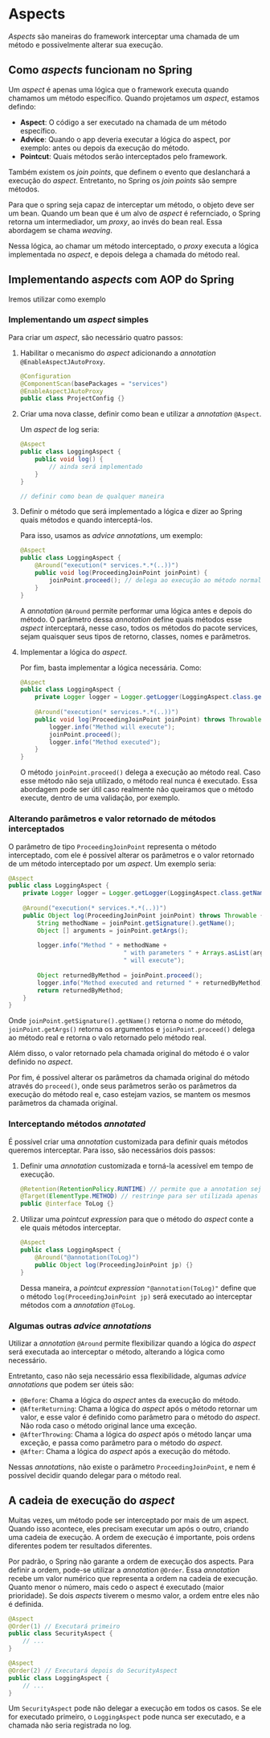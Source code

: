# Aspects

*Aspects* são maneiras do framework interceptar uma chamada de um método e possivelmente alterar sua execução.

## Como *aspects* funcionam no Spring

Um *aspect* é apenas uma lógica que o framework executa quando chamamos um método específico. Quando projetamos um *aspect*, estamos defindo:

- **Aspect**: O código a ser executado na chamada de um método específico.
- **Advice**: Quando o app deveria executar a lógica do aspect, por exemplo: antes ou depois da execução do método.
- **Pointcut**: Quais métodos serão interceptados pelo framework.

Também existem os *join points*, que definem o evento que deslanchará a execução do *aspect*. Entretanto, no Spring os *join points* são sempre métodos.

Para que o spring seja capaz de interceptar um método, o objeto deve ser um bean. Quando um bean que é um alvo de *aspect* é refernciado, o Spring retorna um intermediador, um *proxy*, ao invés do bean real. Essa abordagem se chama *weaving*.

Nessa lógica, ao chamar um método interceptado, o *proxy* executa a lógica implementada no *aspect*, e depois delega a chamada do método real.

## Implementando a*spects* com AOP do Spring

Iremos utilizar como exemplo

### Implementando um *aspect* simples

Para criar um *aspect*, são necessário quatro passos:

1. Habilitar o mecanismo do *aspect* adicionando a *annotation* `@EnableAspectJAutoProxy`.
    
    ```java
    @Configuration
    @ComponentScan(basePackages = "services")
    @EnableAspectJAutoProxy
    public class ProjectConfig {}
    ```
    
2. Criar uma nova classe, definir como bean e utilizar a *annotation* `@Aspect`.
    
    Um *aspect* de log seria:
    
    ```java
    @Aspect
    public class LoggingAspect {
    	public void log() {
    		// ainda será implementado
    	}
    }
    
    // definir como bean de qualquer maneira
    ```
    
3. Definir o método que será implementado a lógica e dizer ao Spring quais métodos e quando interceptá-los.
    
    Para isso, usamos as *advice annotations*, um exemplo:
    
    ```java
    @Aspect
    public class LoggingAspect {
    	@Around("execution(* services.*.*(..))")
    	public void log(ProceedingJoinPoint joinPoint) {
    		joinPoint.proceed(); // delega ao execução ao método normal
    	}
    }
    ```
    
    A *annotation* `@Around` permite performar uma lógica antes e depois do método. O parâmetro dessa *annotation* define quais métodos esse *aspect* interceptará, nesse caso, todos os métodos do pacote services, sejam quaisquer seus tipos de retorno, classes, nomes e parâmetros.
    
4. Implementar a lógica do *aspect*.
    
    Por fim, basta implementar a lógica necessária. Como:
    
    ```java
    @Aspect
    public class LoggingAspect {
    	private Logger logger = Logger.getLogger(LoggingAspect.class.getName());
    	
    	@Around("execution(* services.*.*(..))")
    	public void log(ProceedingJoinPoint joinPoint) throws Throwable {
    		logger.info("Method will execute");
    		joinPoint.proceed();
    		logger.info("Method executed");
    	}
    }
    ```
    
    O método `joinPoint.proceed()` delega a execução ao método real. Caso esse método não seja utilizado, o método real nunca é executado. Essa abordagem pode ser útil caso realmente não queiramos que o método execute, dentro de uma validação, por exemplo.
    

### Alterando parâmetros e valor retornado de métodos interceptados

O parâmetro de tipo `ProceedingJoinPoint` representa o método interceptado, com ele é possível alterar os parâmetros e o valor retornado de um método interceptado por um *aspect*. Um exemplo seria: 

```java
@Aspect
public class LoggingAspect {
	private Logger logger = Logger.getLogger(LoggingAspect.class.getName());
	
	@Around("execution(* services.*.*(..))")
	public Object log(ProceedingJoinPoint joinPoint) throws Throwable {
		String methodName = joinPoint.getSignature().getName();
		Object [] arguments = joinPoint.getArgs();
		
		logger.info("Method " + methodName +
								" with parameters " + Arrays.asList(arguments) +
								" will execute");
		
		Object returnedByMethod = joinPoint.proceed();
		logger.info("Method executed and returned " + returnedByMethod);
		return returnedByMethod;
	}
}
```

Onde `joinPoint.getSignature().getName()` retorna o nome do método, `joinPoint.getArgs()` retorna os argumentos e `joinPoint.proceed()` delega ao método real e retorna o valo retornado pelo método real.

Além disso, o valor retornado pela chamada original do método é o valor definido no *aspect*.

Por fim, é possível alterar os parâmetros da chamada original do método através do `proceed()`, onde seus parâmetros serão os parâmetros da execução do método real e, caso estejam vazios, se mantem os mesmos parâmetros da chamada original.

### Interceptando métodos *annotated*

É possível criar uma *annotation* customizada para definir quais métodos queremos interceptar. Para isso, são necessários dois passos:

1. Definir uma *annotation* customizada e torná-la acessível em tempo de execução.
    
    ```java
    @Retention(RetentionPolicy.RUNTIME) // permite que a annotation seja interceptada em tempo de execução
    @Target(ElementType.METHOD) // restringe para ser utilizada apenas com métodos
    public @interface ToLog {}
    ```
    
2. Utilizar uma *pointcut expression* para que o método do *aspect* conte a ele quais métodos interceptar.
    
    ```java
    @Aspect
    public class LoggingAspect {
    	@Around("@annotation(ToLog)")
    	public Object log(ProceedingJoinPoint jp) {}
    }
    ```
    
    Dessa maneira, a *pointcut expression* `"@annotation(ToLog)"` define que o método `log(ProceedingJoinPoint jp)` será executado ao interceptar métodos com a *annotation* `@ToLog`.
    

### Algumas outras *advice annotations*

Utilizar a *annotation* `@Around` permite flexibilizar quando a lógica do *aspect* será executada ao interceptar o método, alterando a lógica como necessário.

Entretanto, caso não seja necessário essa flexibilidade, algumas *advice annotations* que podem ser úteis são:

- `@Before`: Chama a lógica do *aspect* antes da execução do método.
- `@AfterReturning`: Chama a lógica do *aspect* após o método retornar um valor, e esse valor é definido como parâmetro para o método do *aspect*. Não roda caso o método original lance uma exceção.
- `@AfterThrowing`: Chama a lógica do *aspect* após o método lançar uma exceção, e passa como parâmetro para o método do *aspect*.
- `@After`: Chama a lógica do *aspect* após a execução do método.

Nessas *annotations*, não existe o parâmetro `ProceedingJoinPoint`, e nem é possível decidir quando delegar para o método real.

## A cadeia de execução do *aspect*

Muitas vezes, um método pode ser interceptado por mais de um aspect. Quando isso acontece, eles precisam executar um após o outro, criando uma cadeia de execução. A ordem de execução é importante, pois ordens diferentes podem ter resultados diferentes. 

Por padrão, o Spring não garante a ordem de execução dos aspects. Para definir a ordem, pode-se utilizar a *annotation* `@Order`. Essa *annotation* recebe um valor numérico que representa a ordem na cadeia de execução. Quanto menor o número, mais cedo o aspect é executado (maior prioridade). Se dois *aspects* tiverem o mesmo valor, a ordem entre eles não é definida.

```java
@Aspect
@Order(1) // Executará primeiro
public class SecurityAspect {
    // ...
}

@Aspect
@Order(2) // Executará depois do SecurityAspect
public class LoggingAspect {
    // ...
}
```

Um `SecurityAspect` pode não delegar a execução em todos os casos. Se ele for executado primeiro, o `LoggingAspect` pode nunca ser executado, e a chamada não seria registrada no log.